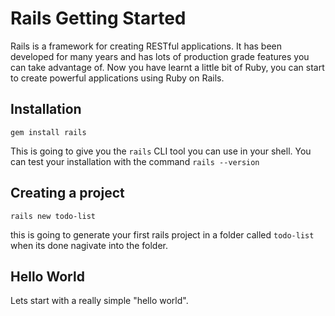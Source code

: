 # Rails Getting Started

Rails is a framework for creating RESTful applications. It has been developed for many years and has lots of production grade features you can take advantage of. Now you have learnt a little bit of Ruby, you can start to create powerful applications using Ruby on Rails.

## Installation

`gem install rails`

This is going to give you the `rails` CLI tool you can use in your shell. You can test your installation with the command `rails --version`

## Creating a project

```
rails new todo-list
```
this is going to generate your first rails project in a folder called `todo-list` when its done nagivate into the folder.

## Hello World

Lets start with a really simple "hello world".